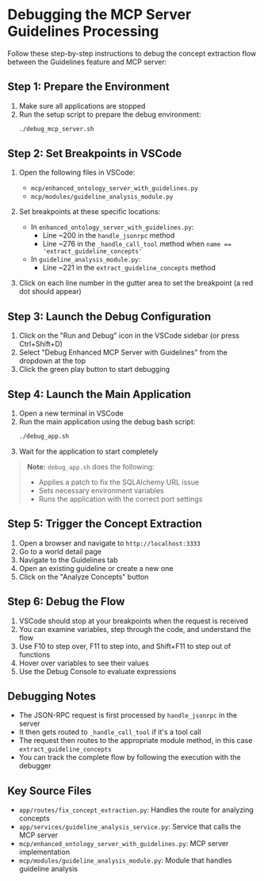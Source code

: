 # Debugging the MCP Server Guidelines Processing

Follow these step-by-step instructions to debug the concept extraction flow between the Guidelines feature and MCP server:

## Step 1: Prepare the Environment

1. Make sure all applications are stopped
2. Run the setup script to prepare the debug environment:
   ```bash
   ./debug_mcp_server.sh
   ```

## Step 2: Set Breakpoints in VSCode

1. Open the following files in VSCode:
   - `mcp/enhanced_ontology_server_with_guidelines.py`
   - `mcp/modules/guideline_analysis_module.py`

2. Set breakpoints at these specific locations:
   - In `enhanced_ontology_server_with_guidelines.py`:
     - Line ~200 in the `handle_jsonrpc` method
     - Line ~276 in the `_handle_call_tool` method when `name == 'extract_guideline_concepts'`
   - In `guideline_analysis_module.py`:
     - Line ~221 in the `extract_guideline_concepts` method

3. Click on each line number in the gutter area to set the breakpoint (a red dot should appear)

## Step 3: Launch the Debug Configuration

1. Click on the "Run and Debug" icon in the VSCode sidebar (or press Ctrl+Shift+D)
2. Select "Debug Enhanced MCP Server with Guidelines" from the dropdown at the top
3. Click the green play button to start debugging

## Step 4: Launch the Main Application

1. Open a new terminal in VSCode
2. Run the main application using the debug bash script:
   ```bash
   ./debug_app.sh
   ```
3. Wait for the application to start completely

> **Note:** `debug_app.sh` does the following:
> - Applies a patch to fix the SQLAlchemy URL issue
> - Sets necessary environment variables
> - Runs the application with the correct port settings

## Step 5: Trigger the Concept Extraction

1. Open a browser and navigate to `http://localhost:3333`
2. Go to a world detail page
3. Navigate to the Guidelines tab
4. Open an existing guideline or create a new one
5. Click on the "Analyze Concepts" button

## Step 6: Debug the Flow

1. VSCode should stop at your breakpoints when the request is received
2. You can examine variables, step through the code, and understand the flow
3. Use F10 to step over, F11 to step into, and Shift+F11 to step out of functions
4. Hover over variables to see their values
5. Use the Debug Console to evaluate expressions

## Debugging Notes

- The JSON-RPC request is first processed by `handle_jsonrpc` in the server
- It then gets routed to `_handle_call_tool` if it's a tool call
- The request then routes to the appropriate module method, in this case `extract_guideline_concepts`
- You can track the complete flow by following the execution with the debugger

## Key Source Files

- `app/routes/fix_concept_extraction.py`: Handles the route for analyzing concepts
- `app/services/guideline_analysis_service.py`: Service that calls the MCP server
- `mcp/enhanced_ontology_server_with_guidelines.py`: MCP server implementation
- `mcp/modules/guideline_analysis_module.py`: Module that handles guideline analysis

